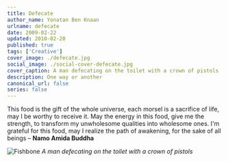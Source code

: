```yaml
---
title: Defecate
author_name: Yonatan Ben Knaan
urlname: defecate
date: 2009-02-22
updated: 2010-02-20
published: true
tags: ['Creative']
cover_image: ./defecate.jpg
social_image: ./social-cover-defecate.jpg
cover_caption: A man defecating on the toilet with a crown of pistols 
description: One way or another 
canonical_url: false
series: false
---
```

This food is the gift of the whole universe, each morsel is a sacrifice of life, may I be worthy to receive it. May the energy in this food, give me the strength, to transform my unwholesome qualities into wholesome ones. I'm grateful for this food, may I realize the path of awakening, for the sake of all beings – **Namo Amida Buddha**

![Fishbone](./defecate.jpg)
*A man defecating on the toilet with a crown of pistols*
